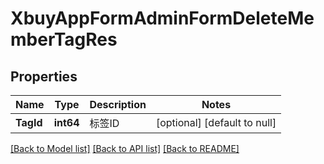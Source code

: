 # XbuyAppFormAdminFormDeleteMemberTagRes

## Properties
Name | Type | Description | Notes
------------ | ------------- | ------------- | -------------
**TagId** | **int64** | 标签ID | [optional] [default to null]

[[Back to Model list]](../README.md#documentation-for-models) [[Back to API list]](../README.md#documentation-for-api-endpoints) [[Back to README]](../README.md)

